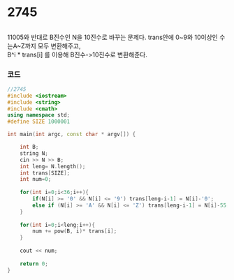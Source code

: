 # 2745

##
11005와 반대로 B진수인 N을 10진수로 바꾸는 문제다.
trans안에 0~9와 10이상인 수는A~Z까지 모두 변환해주고,  
B^i * trans[i] 를 이용해 B진수->10진수로 변환해준다.  

### 코드
```c++
//2745
#include <iostream>
#include <string>
#include <cmath>
using namespace std;
#define SIZE 1000001

int main(int argc, const char * argv[]) {

    int B;
    string N;
    cin >> N >> B;
    int leng= N.length();
    int trans[SIZE];
    int num=0;
    
    for(int i=0;i<36;i++){
        if(N[i] >= '0' && N[i] <= '9') trans[leng-i-1] = N[i]-'0';
        else if (N[i] >= 'A' && N[i] <= 'Z') trans[leng-i-1] = N[i]-55;
    }
    
    for(int i=0;i<leng;i++){
        num += pow(B, i)* trans[i];
    }
    
    cout << num;
    
    return 0;
}


```
